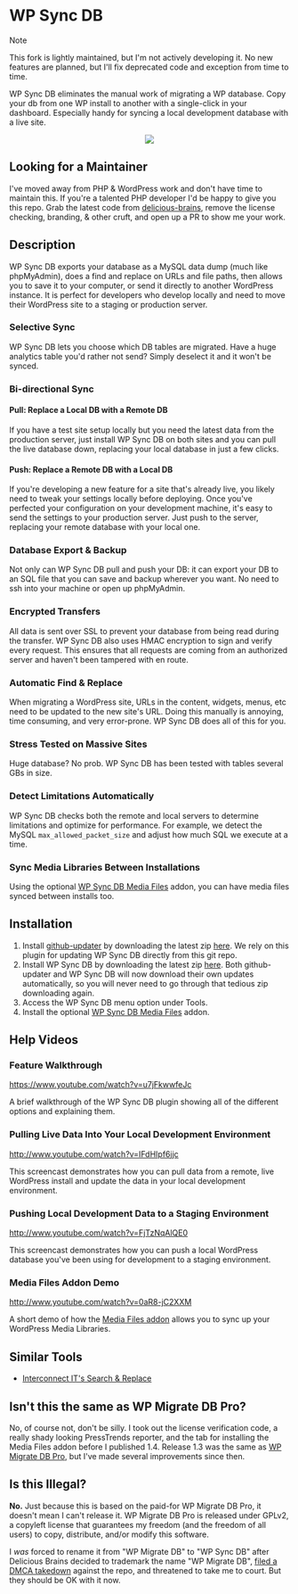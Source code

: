 # WP Sync DB

> [!NOTE]
> This fork is lightly maintained, but I'm not actively developing it.
> No new features are planned, but I'll fix deprecated code and exception from time to time.

WP Sync DB eliminates the manual work of migrating a WP database. Copy your db from one WP install to another with a single-click in your dashboard. Especially handy for syncing a local development database with a live site.

<p align="center"><img src="https://raw.github.com/slang800/psychic-ninja/master/wp-migrate-db.png"/></p>

## Looking for a Maintainer

I've moved away from PHP & WordPress work and don't have time to maintain this. If you're a talented PHP developer I'd be happy to give you this repo. Grab the latest code from [delicious-brains](https://github.com/wp-sync-db/wp-sync-db/tree/delicious-brains), remove the license checking, branding, & other cruft, and open up a PR to show me your work.

## Description

WP Sync DB exports your database as a MySQL data dump (much like phpMyAdmin), does a find and replace on URLs and file paths, then allows you to save it to your computer, or send it directly to another WordPress instance. It is perfect for developers who develop locally and need to move their WordPress site to a staging or production server.

### Selective Sync

WP Sync DB lets you choose which DB tables are migrated. Have a huge analytics table you'd rather not send? Simply deselect it and it won't be synced.

### Bi-directional Sync

#### Pull: Replace a Local DB with a Remote DB

If you have a test site setup locally but you need the latest data from the production server, just install WP Sync DB on both sites and you can pull the live database down, replacing your local database in just a few clicks.

#### Push: Replace a Remote DB with a Local DB

If you're developing a new feature for a site that's already live, you likely need to tweak your settings locally before deploying. Once you've perfected your configuration on your development machine, it's easy to send the settings to your production server. Just push to the server, replacing your remote database with your local one.

### Database Export & Backup

Not only can WP Sync DB pull and push your DB: it can export your DB to an SQL file that you can save and backup wherever you want. No need to ssh into your machine or open up phpMyAdmin.

### Encrypted Transfers

All data is sent over SSL to prevent your database from being read during the transfer. WP Sync DB also uses HMAC encryption to sign and verify every request. This ensures that all requests are coming from an authorized server and haven't been tampered with en route.

### Automatic Find & Replace

When migrating a WordPress site, URLs in the content, widgets, menus, etc need to be updated to the new site's URL. Doing this manually is annoying, time consuming, and very error-prone. WP Sync DB does all of this for you.

### Stress Tested on Massive Sites

Huge database? No prob. WP Sync DB has been tested with tables several GBs in size.

### Detect Limitations Automatically

WP Sync DB checks both the remote and local servers to determine limitations and optimize for performance. For example, we detect the MySQL `max_allowed_packet_size` and adjust how much SQL we execute at a time.

### Sync Media Libraries Between Installations

Using the optional [WP Sync DB Media Files](https://github.com/wp-sync-db/wp-sync-db-media-files) addon, you can have media files synced between installs too.

## Installation

1. Install [github-updater](https://github.com/afragen/github-updater) by downloading the latest zip [here](https://github.com/afragen/github-updater/releases). We rely on this plugin for updating WP Sync DB directly from this git repo.
2. Install WP Sync DB by downloading the latest zip [here](https://github.com/wp-sync-db/wp-sync-db/releases). Both github-updater and WP Sync DB will now download their own updates automatically, so you will never need to go through that tedious zip downloading again.
3. Access the WP Sync DB menu option under Tools.
4. Install the optional [WP Sync DB Media Files](https://github.com/wp-sync-db/wp-sync-db-media-files) addon.

## Help Videos

### Feature Walkthrough

<https://www.youtube.com/watch?v=u7jFkwwfeJc>

A brief walkthrough of the WP Sync DB plugin showing all of the different options and explaining them.

### Pulling Live Data Into Your Local Development Environment

<http://www.youtube.com/watch?v=IFdHIpf6jjc>

This screencast demonstrates how you can pull data from a remote, live WordPress install and update the data in your local development environment.

### Pushing Local Development Data to a Staging Environment

<http://www.youtube.com/watch?v=FjTzNqAlQE0>

This screencast demonstrates how you can push a local WordPress database you've been using for development to a staging environment.

### Media Files Addon Demo

<http://www.youtube.com/watch?v=0aR8-jC2XXM>

A short demo of how the [Media Files addon](https://github.com/wp-sync-db/wp-sync-db-media-files) allows you to sync up your WordPress Media Libraries.

## Similar Tools

-   [Interconnect IT's Search & Replace](https://github.com/interconnectit/Search-Replace-DB)

## Isn't this the same as WP Migrate DB Pro?

No, of course not, don't be silly. I took out the license verification code, a really shady looking PressTrends reporter, and the tab for installing the Media Files addon before I published 1.4. Release 1.3 was the same as [WP Migrate DB Pro](https://deliciousbrains.com/wp-migrate-db-pro), but I've made several improvements since then.

## Is this Illegal?

**No.** Just because this is based on the paid-for WP Migrate DB Pro, it doesn't mean I can't release it. WP Migrate DB Pro is released under GPLv2, a copyleft license that guarantees my freedom (and the freedom of all users) to copy, distribute, and/or modify this software.

I _was_ forced to rename it from "WP Migrate DB" to "WP Sync DB" after Delicious Brains decided to trademark the name "WP Migrate DB", [filed a DMCA takedown](http://wptavern.com/dmca-takedown-notice-issued-against-fork-of-wp-migrate-db-pro) against the repo, and threatened to take me to court. But they should be OK with it now.
